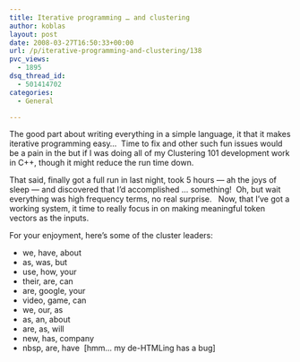 ```yaml
---
title: Iterative programming … and clustering
author: koblas
layout: post
date: 2008-03-27T16:50:33+00:00
url: /p/iterative-programming-and-clustering/138
pvc_views:
  - 1895
dsq_thread_id:
  - 501414702
categories:
  - General

---
```

The good part about writing everything in a simple language, it that it makes iterative programming easy&#8230;&nbsp; Time to fix and other such fun issues would be a pain in the but if I was doing all of my Clustering 101 development work in C++, though it might reduce the run time down.

That said, finally got a full run in last night, took 5 hours &#8212; ah the joys of sleep &#8212; and discovered that I&#8217;d accomplished &#8230; something!&nbsp; Oh, but wait everything was high frequency terms, no real surprise.&nbsp;&nbsp; Now, that I&#8217;ve got a working system, it time to really focus in on making meaningful token vectors as the inputs.

For your enjoyment, here&#8217;s some of the cluster leaders:

  * we, have, about
  * as, was, but
  * use, how, your
  * their, are, can
  * are, google, your
  * video, game, can
  * we, our, as
  * as, an, about
  * are, as, will
  * new, has, company
  * nbsp, are, have&nbsp; [hmm&#8230; my de-HTMLing has a bug]